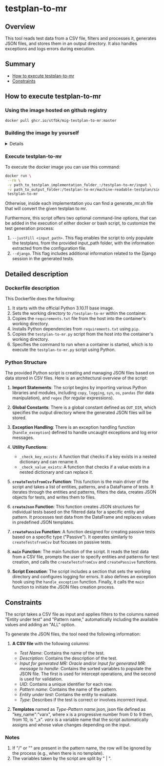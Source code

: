 # testplan-to-mr

## Overview

This tool reads test data from a CSV file, filters and processes it, generates JSON files, and stores them in an output directory. It also handles exceptions and logs errors during execution.

## Summary

* [How to execute testplan-to-mr](#how-to-execute-testplan-to-mr)
* [Constraints](#constraints)

## How to execute testplan-to-mr

### Using the image hosted on github registry

```bash
docker pull ghcr.io/stfbk/mig-testplan-to-mr:master
```

### Building the image by yourself

<details>

Build the Docker image using the following command:

```bash
docker build -t testplan-to-mr .
```

</details>

### Execute testplan-to-mr

To execute the docker image you can use this command:

```bash
docker run \
 --rm \
 -v path_to_testplan_implementation_folder_:/testplan-to-mr/input \
 -v path_to_output_folder:/testplan-to-mr/machine-readable-testplan/single \
 testplan-to-mr 
```

Otherwise, inside each implementation you can find a generate_mr.sh file that will convert the given testplan to mr.

Furthermore, this script offers two optional command-line options, that can be added in the execution of either docker or bash script, to customize the test generation process:

1. `--justFill <input_path>`. This flag enables the script to only populate the testplans, from the provided input_path folder, with the information extracted from the configuration file.
2. `--django`. This flag includes additional information related to the Django session in the generated tests.

## Detailed description

### Dockerfile description

This Dockerfile does the following:

1. It starts with the official Python 3.10.11 base image.
2. Sets the working directory to `/testplan-to-mr` within the container.
3. Copies the `requirements.txt` file from the host into the container's working directory.
4. Installs Python dependencies from `requirements.txt` using `pip`.
5. Copies the `testplan-to-mr.py` script from the host into the container's working directory.
6. Specifies the command to run when a container is started, which is to execute the `testplan-to-mr.py` script using Python.

### Python Structure

The provided Python script is creating and managing JSON files based on data stored in CSV files. Here is an architectural overview of the script:

1. **Import Statements**: The script begins by importing various Python libraries and modules, including `copy`, `logging`, `sys`, `os`, `pandas` (for data manipulation), and `regex` (for regular expressions).

2. **Global Constants**: There is a global constant defined as `OUT_DIR`, which specifies the output directory where the generated JSON files will be stored.

3. **Exception Handling**: There is an exception handling function (`handle_exception`) defined to handle uncaught exceptions and log error messages.

4. **Utility Functions**:
   * `_check_key_exists`: A function that checks if a key exists in a nested dictionary and can rename it.
   * `_check_value_exists`: A function that checks if a value exists in a nested dictionary and can replace it.

5. **`createTestsfromCsv` Function**: This function is the main driver of the script and takes a list of entities, patterns, and a DataFrame of tests. It iterates through the entities and patterns, filters the data, creates JSON objects for tests, and writes them to files.

6. **`createJson` Function**: This function creates JSON structures for individual tests based on the filtered data for a specific entity and pattern. It processes test data from the DataFrame and replaces values in predefined JSON templates.

7. **`createPassive` Function**: A function designed for creating passive tests based on a specific type ("Passive"). It operates similarly to `createTestsfromCsv` but focuses on passive tests.

8. **`main` Function**: The main function of the script. It reads the test data from a CSV file, prompts the user to specify entities and patterns for test creation, and calls the `createTestsfromCsv` and `createPassive` functions.

9. **Script Execution**: The script includes a section that sets the working directory and configures logging for errors. It also defines an exception hook using the `handle_exception` function. Finally, it calls the `main` function to initiate the JSON files creation process.

## Constraints

The script takes a CSV file as input and applies filters to the columns named "Entity under test" and "Pattern name," automatically including the available values and adding an "ALL" option.

To generate the JSON files, the tool need the following information:

1. **A CSV file** with the following columns:

   * *Test Name*: Contains the name of the test.
   * *Description*: Contains the description of the test.
   * *Input for generated MR: Oracle* and/or *Input for generated MR: message to handle*: Contains the sorted variables to populate the JSON file. The first is used for intercept operations, and the second is used for validation.
   * *UID*: Contains a unique identifier for each row.
   * *Pattern name*: Contains the name of the pattern.
   * *Entity under test*: Contains the entity to evaluate.
   * *Type*: Describes if the test is correct or involves incorrect input.

2. **Templates** named as *Type*-*Pattern name*.json, json file defined as "key_name":"varx", where x is a progressive number from 0 to 9 then, from 10, is "_x". *varx* is a variable name that the script automatically assigns and whose value changes depending on the input.

### Notes

1. If "/" or "" are present in the pattern name, the row will be ignored by the process (e.g., when there is no template).
2. The variables taken by the script are split by " | ".
